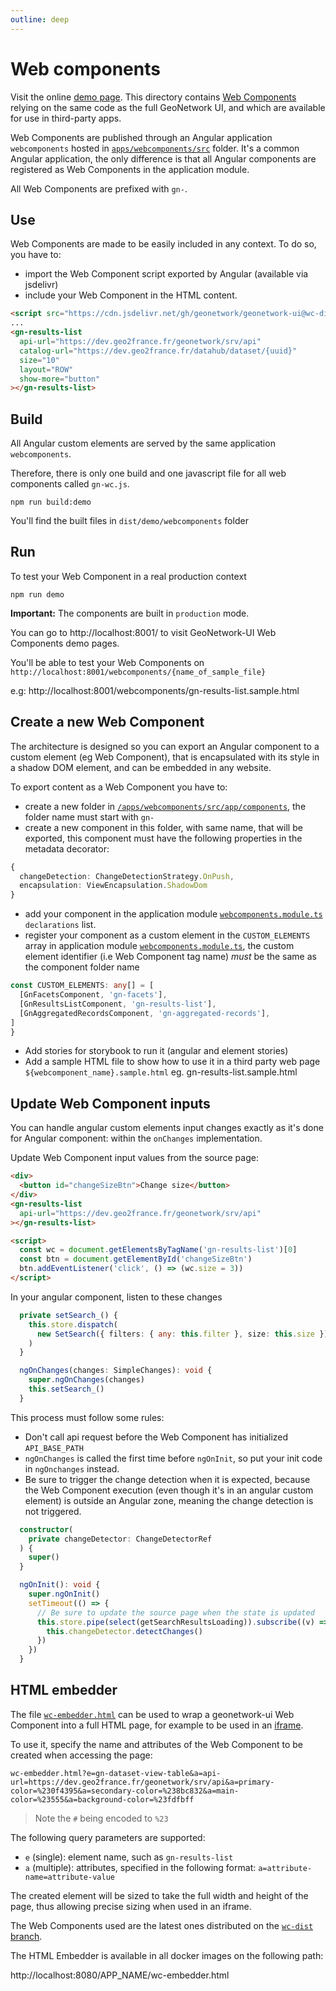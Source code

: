 ```yaml
---
outline: deep
---
```


# Web components

Visit the online [demo page](https://geonetwork.github.io/geonetwork-ui/main/demo/webcomponents/).
This directory contains [Web Components](https://developer.mozilla.org/en-US/docs/Web/Web_Components) relying on the same code as the full GeoNetwork UI, and which are available for use in third-party apps.

Web Components are published through an Angular application `webcomponents` hosted in [`apps/webcomponents/src`](https://github.com/geonetwork/geonetwork-ui/tree/main/apps/webcomponents/src) folder. It's a common Angular application, the only difference is that all Angular components
are registered as Web Components in the application module.

All Web Components are prefixed with `gn-`.

## Use

Web Components are made to be easily included in any context. To do so, you have to:

- import the Web Component script exported by Angular (available via jsdelivr)
- include your Web Component in the HTML content.

```html
<script src="https://cdn.jsdelivr.net/gh/geonetwork/geonetwork-ui@wc-dist/gn-wc.js"></script>
...
<gn-results-list
  api-url="https://dev.geo2france.fr/geonetwork/srv/api"
  catalog-url="https://dev.geo2france.fr/datahub/dataset/{uuid}"
  size="10"
  layout="ROW"
  show-more="button"
></gn-results-list>
```

## Build

All Angular custom elements are served by the same application `webcomponents`.

Therefore, there is only one build and one javascript file for all web components called `gn-wc.js`.

```
npm run build:demo
```

You'll find the built files in `dist/demo/webcomponents` folder

## Run

To test your Web Component in a real production context

```shell script
npm run demo
```

**Important:** The components are built in `production` mode.

You can go to http://localhost:8001/ to visit GeoNetwork-UI Web Components demo pages.

You'll be able to test your Web Components on `http://localhost:8001/webcomponents/{name_of_sample_file}`

e.g: http://localhost:8001/webcomponents/gn-results-list.sample.html

## Create a new Web Component

The architecture is designed so you can export an Angular component to a custom element (eg Web Component),
that is encapsulated with its style in a shadow DOM element, and can be embedded in any website.

To export content as a Web Component you have to:

- create a new folder in [`/apps/webcomponents/src/app/components`](https://github.com/geonetwork/geonetwork-ui/tree/main/apps/webcomponents/src/app/components), the folder name must start with `gn-`
- create a new component in this folder, with same name, that will be exported, this component must have the following properties in the metadata decorator:

```typescript
{
  changeDetection: ChangeDetectionStrategy.OnPush,
  encapsulation: ViewEncapsulation.ShadowDom
}
```

- add your component in the application module [`webcomponents.module.ts`](https://github.com/geonetwork/geonetwork-ui/blob/main/apps/webcomponents/src/app/webcomponents.module.ts) `declarations` list.
- register your component as a custom element in the `CUSTOM_ELEMENTS` array in application module [`webcomponents.module.ts`](https://github.com/geonetwork/geonetwork-ui/blob/main/apps/webcomponents/src/app/webcomponents.module.ts), the custom element identifier (i.e Web Component tag name) _must_ be the same as the component folder name

```typescript
const CUSTOM_ELEMENTS: any[] = [
  [GnFacetsComponent, 'gn-facets'],
  [GnResultsListComponent, 'gn-results-list'],
  [GnAggregatedRecordsComponent, 'gn-aggregated-records'],
]
}
```

- Add stories for storybook to run it (angular and element stories)
- Add a sample HTML file to show how to use it in a third party web page `${webcomponent_name}.sample.html` eg. gn-results-list.sample.html

## Update Web Component inputs

You can handle angular custom elements input changes exactly as it's done for Angular component: within the `onChanges` implementation.

Update Web Component input values from the source page:

```html
<div>
  <button id="changeSizeBtn">Change size</button>
</div>
<gn-results-list
  api-url="https://dev.geo2france.fr/geonetwork/srv/api"
></gn-results-list>

<script>
  const wc = document.getElementsByTagName('gn-results-list')[0]
  const btn = document.getElementById('changeSizeBtn')
  btn.addEventListener('click', () => (wc.size = 3))
</script>
```

In your angular component, listen to these changes

```typescript
  private setSearch_() {
    this.store.dispatch(
      new SetSearch({ filters: { any: this.filter }, size: this.size })
    )
  }

  ngOnChanges(changes: SimpleChanges): void {
    super.ngOnChanges(changes)
    this.setSearch_()
  }
```

This process must follow some rules:

- Don't call api request before the Web Component has initialized `API_BASE_PATH`
- `ngOnChanges` is called the first time before `ngOnInit`, so put your init code in `ngOnchanges` instead.
- Be sure to trigger the change detection when it is expected, because the Web Component execution (even though it's in an angular custom element) is outside an Angular zone, meaning the change detection is not triggered.

```typescript
  constructor(
    private changeDetector: ChangeDetectorRef
  ) {
    super()
  }

  ngOnInit(): void {
    super.ngOnInit()
    setTimeout(() => {
      // Be sure to update the source page when the state is updated
      this.store.pipe(select(getSearchResultsLoading)).subscribe((v) => {
        this.changeDetector.detectChanges()
      })
    })
  }
```

## HTML embedder

The file [`wc-embedder.html`](https://github.com/geonetwork/geonetwork-ui/blob/main/tools/webcomponent/wc-embedder.html) can be used to wrap a geonetwork-ui Web Component into a full HTML page,
for example to be used in an [iframe](https://developer.mozilla.org/en-US/docs/Web/HTML/Element/iframe).

To use it, specify the name and attributes of the Web Component to be created when accessing the page:

```
wc-embedder.html?e=gn-dataset-view-table&a=api-url=https://dev.geo2france.fr/geonetwork/srv/api&a=primary-color=%230f4395&a=secondary-color=%238bc832&a=main-color=%23555&a=background-color=%23fdfbff
```

> Note the `#` being encoded to `%23`

The following query parameters are supported:

- `e` (single): element name, such as `gn-results-list`
- `a` (multiple): attributes, specified in the following format: `a=attribute-name=attribute-value`

The created element will be sized to take the full width and height of the page, thus allowing precise sizing when used in an iframe.

The Web Components used are the latest ones distributed on the [`wc-dist` branch](https://github.com/geonetwork/geonetwork-ui/blob/wc-dist).

The HTML Embedder is available in all docker images on the following path:

http://localhost:8080/APP_NAME/wc-embedder.html
